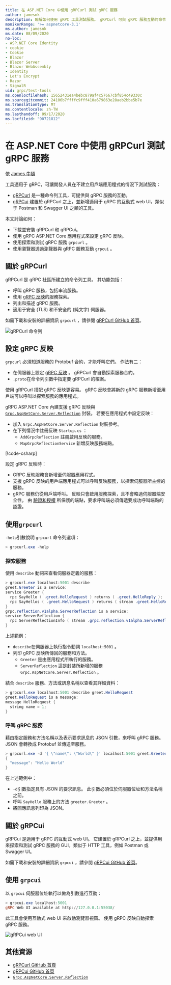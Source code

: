 ```yaml
---
title: 在 ASP.NET Core 中使用 gRPCurl 測試 gRPC 服務
author: jamesnk
description: 瞭解如何使用 gRPC 工具測試服務。 gRPCurl 可與 gRPC 服務互動的命令列工具。 gRPCui 是互動式的 web UI。
monikerRange: '>= aspnetcore-3.1'
ms.author: jamesnk
ms.date: 08/09/2020
no-loc:
- ASP.NET Core Identity
- cookie
- Cookie
- Blazor
- Blazor Server
- Blazor WebAssembly
- Identity
- Let's Encrypt
- Razor
- SignalR
uid: grpc/test-tools
ms.openlocfilehash: 15652431ea4bebc879af4c57667cbf854c49330c
ms.sourcegitcommit: 24106b7ffffc9fff410a679863e28aeb2bbe5b7e
ms.translationtype: MT
ms.contentlocale: zh-TW
ms.lasthandoff: 09/17/2020
ms.locfileid: "90721812"
---
```

# <a name="test-grpc-services-with-grpcurl-in-aspnet-core"></a>在 ASP.NET Core 中使用 gRPCurl 測試 gRPC 服務

依 [James 牛頓](https://twitter.com/jamesnk)

工具適用于 gRPC，可讓開發人員在不建立用戶端應用程式的情況下測試服務：

* [gRPCurl](https://github.com/fullstorydev/grpcurl) 是一種命令列工具，可提供與 gRPC 服務的互動。
* [gRPCui](https://github.com/fullstorydev/grpcui) 建置於 gRPCurl 之上，並新增適用于 gRPC 的互動式 web UI，類似于 Postman 和 Swagger UI 之類的工具。

本文討論如何：

* 下載並安裝 gRPCurl 和 gRPCui。
* 使用 gRPC ASP.NET Core 應用程式來設定 gRPC 反映。
* 使用探索和測試 gRPC 服務 `grpcurl` 。
* 使用瀏覽器透過瀏覽器與 gRPC 服務互動 `grpcui` 。

## <a name="about-grpcurl"></a>關於 gRPCurl

gRPCurl 是 gRPC 社區所建立的命令列工具。 其功能包括：

* 呼叫 gRPC 服務，包括串流服務。
* 使用 [gRPC 反映](https://github.com/grpc/grpc/blob/master/doc/server-reflection.md)的服務探索。
* 列出和描述 gRPC 服務。
* 適用于安全 (TLS) 和不安全的 (純文字) 伺服器。

如需下載和安裝的詳細資訊 `grpcurl` ，請參閱 [gRPCurl GitHub 首頁](https://github.com/fullstorydev/grpcurl#installation)。

![gRPCurl 命令列](~/grpc/test-tools/static/grpcurl.png)

## <a name="set-up-grpc-reflection"></a>設定 gRPC 反映

`grpcurl` 必須知道服務的 Protobuf 合約，才能呼叫它們。 作法有二：

* 在伺服器上設定 [gRPC 反映](https://github.com/grpc/grpc/blob/master/doc/server-reflection.md) 。 gRPCurl 會自動探索服務合約。
* `.proto`在命令列引數中指定要 gRPCurl 的檔案。

使用 gRPCurl 搭配 gRPC 反映更容易。 gRPC 反映會將新的 gRPC 服務新增至用戶端可以呼叫以探索服務的應用程式。

gRPC ASP.NET Core 內建支援 gRPC 反映與 [`Grpc.AspNetCore.Server.Reflection`](https://www.nuget.org/packages/Grpc.AspNetCore.Server.Reflection) 封裝。 若要在應用程式中設定反映：

* 加入 `Grpc.AspNetCore.Server.Reflection` 封裝參考。
* 在下列情況中註冊反映 `Startup.cs` ：
  * `AddGrpcReflection` 註冊啟用反映的服務。
  * `MapGrpcReflectionService` 新增反映服務端點。

[!code-csharp[](~/grpc/test-tools/Startup.cs?name=snippet_1&highlight=4,15-18)]

設定 gRPC 反映時：

* GRPC 反映服務會新增至伺服器應用程式。
* 支援 gRPC 反映的用戶端應用程式可以呼叫反映服務，以探索伺服器所主控的服務。
* gRPC 服務仍從用戶端呼叫。 反映只會啟用服務探索，且不會略過伺服器端安全性。 由 [驗證和授權](xref:grpc/authn-and-authz) 所保護的端點，要求呼叫端必須傳遞要成功呼叫端點的認證。

## <a name="use-grpcurl"></a>使用`grpcurl`

`-help`引數說明 `grpcurl` 命令列選項：

```powershell
> grpcurl.exe -help
```

### <a name="discover-services"></a>探索服務

使用 `describe` 動詞來查看伺服器定義的服務：

```powershell
> grpcurl.exe localhost:5001 describe
greet.Greeter is a service:
service Greeter {
  rpc SayHello ( .greet.HelloRequest ) returns ( .greet.HelloReply );
  rpc SayHellos ( .greet.HelloRequest ) returns ( stream .greet.HelloReply );
}
grpc.reflection.v1alpha.ServerReflection is a service:
service ServerReflection {
  rpc ServerReflectionInfo ( stream .grpc.reflection.v1alpha.ServerReflectionRequest ) returns ( stream .grpc.reflection.v1alpha.ServerReflectionResponse );
}
```

上述範例：

* `describe`在伺服器上執行指令動詞 `localhost:5001` 。
* 列印 gRPC 反映所傳回的服務和方法。
  * `Greeter` 是由應用程式所執行的服務。
  * `ServerReflection` 這是封裝所新增的服務 `Grpc.AspNetCore.Server.Reflection` 。

結合 `describe` 服務、方法或訊息名稱以查看其詳細資料：

```powershell
> grpcurl.exe localhost:5001 describe greet.HelloRequest
greet.HelloRequest is a message:
message HelloRequest {
  string name = 1;
}
```

### <a name="call-grpc-services"></a>呼叫 gRPC 服務

藉由指定服務和方法名稱以及表示要求訊息的 JSON 引數，來呼叫 gRPC 服務。 JSON 會轉換成 Protobuf 並傳送至服務。

```powershell
> grpcurl.exe -d '{ \"name\": \"World\" }' localhost:5001 greet.Greeter/SayHello
{
  "message": "Hello World"
}
```

在上述範例中：

* `-d`引數指定具有 JSON 的要求訊息。 此引數必須位於伺服器位址和方法名稱之前。
* 呼叫 `SayHello` 服務上的方法 `greeter.Greeter` 。
* 將回應訊息列印為 JSON。

## <a name="about-grpcui"></a>關於 gRPCui

gRPCui 是適用于 gRPC 的互動式 web UI。 它建置於 gRPCurl 之上，並提供用來探索和測試 gRPC 服務的 GUI，類似于 HTTP 工具，例如 Postman 或 Swagger UI。

如需下載和安裝的詳細資訊 `grpcui` ，請參閱 [gRPCui GitHub 首頁](https://github.com/fullstorydev/grpcui#installation)。

## <a name="using-grpcui"></a>使用 `grpcui`

以 `grpcui` 伺服器位址執行以做為引數進行互動：

```powershell
> grpcui.exe localhost:5001
gRPC Web UI available at http://127.0.0.1:55038/
```

此工具會使用互動式 web UI 來啟動瀏覽器視窗。 使用 gRPC 反映自動探索 gRPC 服務。

![gRPCui web UI](~/grpc/test-tools/static/grpcui.png)

## <a name="additional-resources"></a>其他資源

* [gRPCurl GitHub 首頁](https://github.com/fullstorydev/grpcurl)
* [gRPCui GitHub 首頁](https://github.com/fullstorydev/grpcui)
* [`Grpc.AspNetCore.Server.Reflection`](https://www.nuget.org/packages/Grpc.AspNetCore.Server.Reflection)
